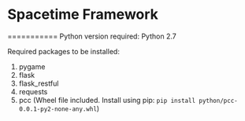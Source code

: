 # Spacetime Framework
===========
Python version required: Python 2.7

Required packages to be installed:

1. pygame
2. flask
3. flask_restful
4. requests
5. pcc (Wheel file included. Install using pip: ``pip install python/pcc-0.0.1-py2-none-any.whl``)
